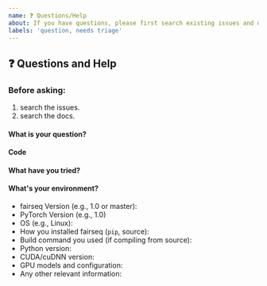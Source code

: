 ```yaml
---
name: ❓ Questions/Help
about: If you have questions, please first search existing issues and docs
labels: 'question, needs triage'
---
```


## ❓ Questions and Help

### Before asking:   
1. search the issues.   
2. search the docs.    

<!-- If you still can't find what you need: -->

#### What is your question?

#### Code

<!-- Please paste a code snippet if your question requires it! -->   

#### What have you tried?

#### What's your environment?

 - fairseq Version (e.g., 1.0 or master):
 - PyTorch Version (e.g., 1.0)
 - OS (e.g., Linux):
 - How you installed fairseq (`pip`, source):
 - Build command you used (if compiling from source):
 - Python version:
 - CUDA/cuDNN version:
 - GPU models and configuration:
 - Any other relevant information:

